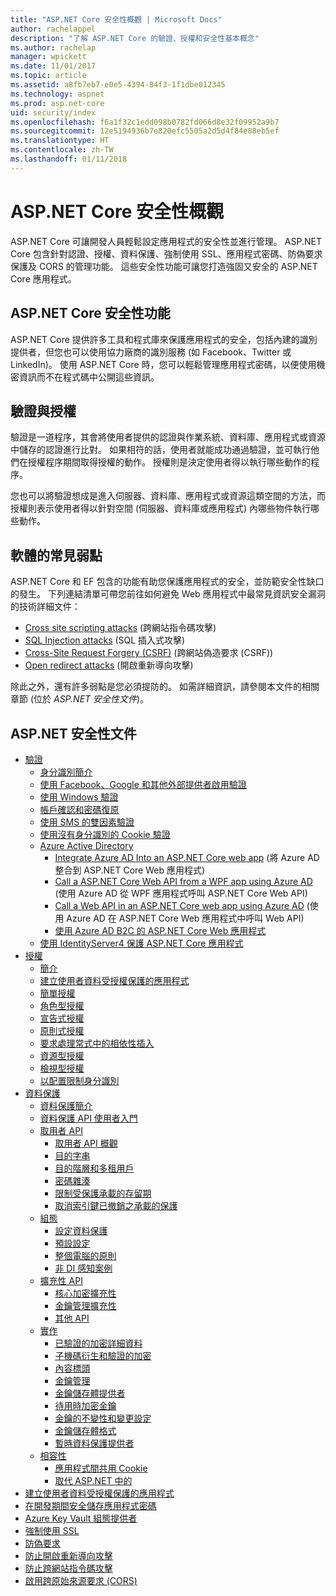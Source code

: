```yaml
---
title: "ASP.NET Core 安全性概觀 | Microsoft Docs"
author: rachelappel
description: "了解 ASP.NET Core 的驗證、授權和安全性基本概念"
ms.author: rachelap
manager: wpickett
ms.date: 11/01/2017
ms.topic: article
ms.assetid: a8fb7eb7-e0e5-4394-84f3-1f1dbe012345
ms.technology: aspnet
ms.prod: asp.net-core
uid: security/index
ms.openlocfilehash: f6a1f32c1edd098b0782fd066d8e32f09952a9b7
ms.sourcegitcommit: 12e5194936b7e820efc5505a2d5d4f84e88eb5ef
ms.translationtype: HT
ms.contentlocale: zh-TW
ms.lasthandoff: 01/11/2018
---
```

# <a name="aspnet-core-security-overview"></a>ASP.NET Core 安全性概觀

ASP.NET Core 可讓開發人員輕鬆設定應用程式的安全性並進行管理。 ASP.NET Core 包含針對認證、授權、資料保護、強制使用 SSL、應用程式密碼、防偽要求保護及 CORS 的管理功能。 這些安全性功能可讓您打造強固又安全的 ASP.NET Core 應用程式。 

## <a name="aspnet-core-security-features"></a>ASP.NET Core 安全性功能

ASP.NET Core 提供許多工具和程式庫來保護應用程式的安全，包括內建的識別提供者，但您也可以使用協力廠商的識別服務 (如 Facebook、Twitter 或 LinkedIn)。 使用 ASP.NET Core 時，您可以輕鬆管理應用程式密碼，以便使用機密資訊而不在程式碼中公開這些資訊。 

## <a name="authentication-vs-authorization"></a>驗證與授權

驗證是一道程序，其會將使用者提供的認證與作業系統、資料庫、應用程式或資源中儲存的認證進行比對。 如果相符的話，使用者就能成功通過驗證，並可執行他們在授權程序期間取得授權的動作。 授權則是決定使用者得以執行哪些動作的程序。 

您也可以將驗證想成是進入伺服器、資料庫、應用程式或資源這類空間的方法，而授權則表示使用者得以針對空間 (伺服器、資料庫或應用程式) 內哪些物件執行哪些動作。

## <a name="common-vulnerabilities-in-software"></a>軟體的常見弱點

ASP.NET Core 和 EF 包含的功能有助您保護應用程式的安全，並防範安全性缺口的發生。 下列連結清單可帶您前往如何避免 Web 應用程式中最常見資訊安全漏洞的技術詳細文件：

* [Cross site scripting attacks](https://docs.microsoft.com/aspnet/core/security/cross-site-scripting) (跨網站指令碼攻擊)
* [SQL Injection attacks](https://docs.microsoft.com/ef/core/querying/raw-sql) (SQL 插入式攻擊)
* [Cross-Site Request Forgery (CSRF)](https://docs.microsoft.com/aspnet/core/security/anti-request-forgery) (跨網站偽造要求 (CSRF))
* [Open redirect attacks](https://docs.microsoft.com/aspnet/core/security/preventing-open-redirects) (開啟重新導向攻擊)

除此之外，還有許多弱點是您必須提防的。 如需詳細資訊，請參閱本文件的相關章節 (位於 *ASP.NET 安全性文件*)。 

## <a name="aspnet-security-documentation"></a>ASP.NET 安全性文件

*   [驗證](authentication/index.md)
    *   [身分識別簡介](authentication/identity.md)
    *   [使用 Facebook、Google 和其他外部提供者啟用驗證](authentication/social/index.md)
    * [使用 Windows 驗證](authentication/windowsauth.md)
    *   [帳戶確認和密碼復原](authentication/accconfirm.md)
    *   [使用 SMS 的雙因素驗證](authentication/2fa.md) 
    *   [使用沒有身分識別的 Cookie 驗證](authentication/cookie.md)
    *   [Azure Active Directory](authentication/azure-active-directory/index.md)
        *   [Integrate Azure AD Into an ASP.NET Core web app](https://azure.microsoft.com/documentation/samples/active-directory-dotnet-webapp-openidconnect-aspnetcore/) (將 Azure AD 整合到 ASP.NET Core Web 應用程式)
        *   [Call a ASP.NET Core Web API from a WPF app using Azure AD](https://azure.microsoft.com/documentation/samples/active-directory-dotnet-native-aspnetcore/) (使用 Azure AD 從 WPF 應用程式呼叫 ASP.NET Core Web API)
        *   [Call a Web API in an ASP.NET Core web app using Azure AD](https://azure.microsoft.com/documentation/samples/active-directory-dotnet-webapp-webapi-openidconnect-aspnetcore/) (使用 Azure AD 在 ASP.NET Core Web 應用程式中呼叫 Web API)
        *   [使用 Azure AD B2C 的 ASP.NET Core Web 應用程式](https://azure.microsoft.com/resources/samples/active-directory-b2c-dotnetcore-webapp/)
    *   [使用 IdentityServer4 保護 ASP.NET Core 應用程式](https://identityserver4.readthedocs.io)
*   [授權](authorization/index.md)
    *   [簡介](authorization/introduction.md)
    *   [建立使用者資料受授權保護的應用程式](xref:security/authorization/secure-data)
    *   [簡單授權](authorization/simple.md)
    *   [角色型授權](authorization/roles.md)
    *   [宣告式授權](authorization/claims.md)
    *   [原則式授權](authorization/policies.md)
    *   [要求處理常式中的相依性插入](authorization/dependencyinjection.md)
    *   [資源型授權](authorization/resourcebased.md)
    *   [檢視型授權](authorization/views.md)
    *   [以配置限制身分識別](authorization/limitingidentitybyscheme.md)
*   [資料保護](data-protection/index.md)
    *   [資料保護簡介](data-protection/introduction.md)
    *   [資料保護 API 使用者入門](data-protection/using-data-protection.md)
    *   [取用者 API](data-protection/consumer-apis/index.md)
        *   [取用者 API 概觀](data-protection/consumer-apis/overview.md)
        *   [目的字串](data-protection/consumer-apis/purpose-strings.md)
        *   [目的階層和多租用戶](data-protection/consumer-apis/purpose-strings-multitenancy.md)
        *   [密碼雜湊](data-protection/consumer-apis/password-hashing.md)
        *   [限制受保護承載的存留期](data-protection/consumer-apis/limited-lifetime-payloads.md)
        *   [取消索引鍵已撤銷之承載的保護](data-protection/consumer-apis/dangerous-unprotect.md)
    *   [組態](data-protection/configuration/index.md)
        *   [設定資料保護](data-protection/configuration/overview.md)
        *   [預設設定](data-protection/configuration/default-settings.md)
        *   [整個電腦的原則](data-protection/configuration/machine-wide-policy.md)
        *   [非 DI 感知案例](data-protection/configuration/non-di-scenarios.md)
    *   [擴充性 API](data-protection/extensibility/index.md)
        *   [核心加密擴充性](data-protection/extensibility/core-crypto.md)
        *   [金鑰管理擴充性](data-protection/extensibility/key-management.md)
        *   [其他 API](data-protection/extensibility/misc-apis.md)
    *   [實作](data-protection/implementation/index.md)
        *   [已驗證的加密詳細資料](data-protection/implementation/authenticated-encryption-details.md)
        *   [子機碼衍生和驗證的加密](data-protection/implementation/subkeyderivation.md)
        *   [內容標頭](data-protection/implementation/context-headers.md)
        *   [金鑰管理](data-protection/implementation/key-management.md)
        *   [金鑰儲存體提供者](data-protection/implementation/key-storage-providers.md)
        *   [待用時加密金鑰](data-protection/implementation/key-encryption-at-rest.md)
        *   [金鑰的不變性和變更設定](data-protection/implementation/key-immutability.md)
        *   [金鑰儲存體格式](data-protection/implementation/key-storage-format.md)
        *   [暫時資料保護提供者](data-protection/implementation/key-storage-ephemeral.md)
    *   [相容性](data-protection/compatibility/index.md)
        *   [應用程式間共用 Cookie](data-protection/compatibility/cookie-sharing.md)
        *   [取代 ASP.NET 中的 <machineKey>](data-protection/compatibility/replacing-machinekey.md)
*   [建立使用者資料受授權保護的應用程式](xref:security/authorization/secure-data)
*   [在開發期間安全儲存應用程式密碼](app-secrets.md)
*   [Azure Key Vault 組態提供者](key-vault-configuration.md)
*   [強制使用 SSL](enforcing-ssl.md)
*   [防偽要求](anti-request-forgery.md)
*   [防止開啟重新導向攻擊](preventing-open-redirects.md)
*   [防止跨網站指令碼攻擊](cross-site-scripting.md)
*   [啟用跨原始來源要求 (CORS)](cors.md)
